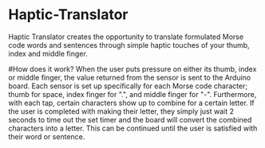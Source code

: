 # Haptic-Translator
Haptic Translator creates the opportunity to translate formulated Morse code words and sentences through simple haptic touches of your thumb, index and middle finger.


#How does it work?
When the user puts pressure on either its thumb, index or middle finger, the value returned from the sensor is sent to the Arduino board. Each sensor is set up specifically for each Morse code character; thumb for space, index finger for ".", and middle finger for "-". Furthermore, with each tap, certain characters show up to combine for a certain letter. If the user is completed with making their letter, they simply just wait 2 seconds to time out the set timer and the board will convert the combined characters into a letter. This can be continued until the user is satisfied with their word or sentence.




